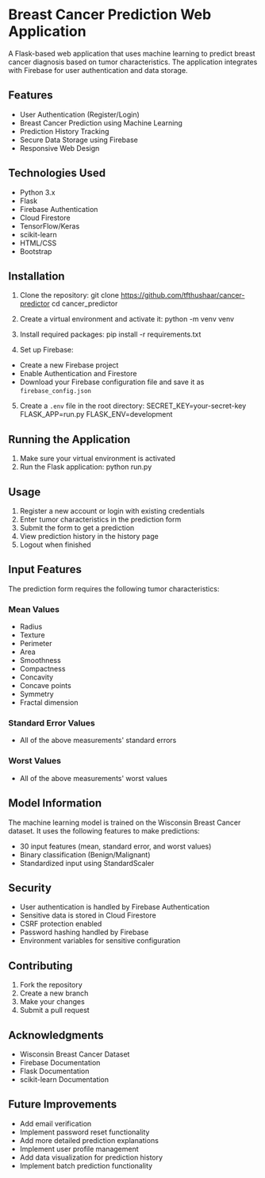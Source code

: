 # Breast Cancer Prediction Web Application

A Flask-based web application that uses machine learning to predict breast cancer diagnosis based on tumor characteristics. The application integrates with Firebase for user authentication and data storage.

## Features

- User Authentication (Register/Login)
- Breast Cancer Prediction using Machine Learning
- Prediction History Tracking
- Secure Data Storage using Firebase
- Responsive Web Design

## Technologies Used

- Python 3.x
- Flask
- Firebase Authentication
- Cloud Firestore
- TensorFlow/Keras
- scikit-learn
- HTML/CSS
- Bootstrap


## Installation

1. Clone the repository:
   git clone <https://github.com/tfthushaar/cancer-predictor>
   cd cancer_predictor


2. Create a virtual environment and activate it:
   python -m venv venv


3. Install required packages:
   pip install -r requirements.txt


4. Set up Firebase:
- Create a new Firebase project
- Enable Authentication and Firestore
- Download your Firebase configuration file and save it as `firebase_config.json`

5. Create a `.env` file in the root directory:
   SECRET_KEY=your-secret-key
   FLASK_APP=run.py
   FLASK_ENV=development


## Running the Application

1. Make sure your virtual environment is activated
2. Run the Flask application: python run.py


## Usage

1. Register a new account or login with existing credentials
2. Enter tumor characteristics in the prediction form
3. Submit the form to get a prediction
4. View prediction history in the history page
5. Logout when finished


## Input Features

The prediction form requires the following tumor characteristics:

### Mean Values
- Radius
- Texture
- Perimeter
- Area
- Smoothness
- Compactness
- Concavity
- Concave points
- Symmetry
- Fractal dimension

### Standard Error Values
- All of the above measurements' standard errors

### Worst Values
- All of the above measurements' worst values


## Model Information

The machine learning model is trained on the Wisconsin Breast Cancer dataset. It uses the following features to make predictions:
- 30 input features (mean, standard error, and worst values)
- Binary classification (Benign/Malignant)
- Standardized input using StandardScaler


## Security

- User authentication is handled by Firebase Authentication
- Sensitive data is stored in Cloud Firestore
- CSRF protection enabled
- Password hashing handled by Firebase
- Environment variables for sensitive configuration


## Contributing

1. Fork the repository
2. Create a new branch
3. Make your changes
4. Submit a pull request


## Acknowledgments

- Wisconsin Breast Cancer Dataset
- Firebase Documentation
- Flask Documentation
- scikit-learn Documentation


## Future Improvements

- Add email verification
- Implement password reset functionality
- Add more detailed prediction explanations
- Implement user profile management
- Add data visualization for prediction history
- Implement batch prediction functionality
